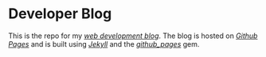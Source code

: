 # Developer Blog

This is the repo for my [*web development blog*](http://falconer569.github.io). The blog is hosted on [*Github Pages*](http://pages.github.com/) and is
built using [*Jekyll*](http://jekyllrb.com/) and
the [*github_pages*](https://github.com/github/pages-gem) gem.
